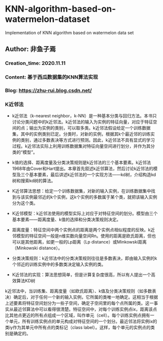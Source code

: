# KNN-algorithm-based-on-watermelon-dataset
Implementation of KNN algorithm based on watermelon data set
## Author: 非鱼子焉
### Creation_time: 2020.11.11
### Content: 基于西瓜数据集的KNN算法实现
### Blog: https://zhu-rui.blog.csdn.net/


### K近邻法
- k近邻法（k-nearest neighbor，k-NN）是一种基本分类与回归方法。本书只讨论分类问题中的k近邻法。k近邻法的输入为实例的特征向量，对应于特征空间的点；输出为实例的类别，可以取多类。k近邻法假设给定一个训练数据集，其中的实例类别已定。分类时，对新的实例，根据其k个最近邻的训练实例的类别，通过多数表决等方式进行预测。因此，k近邻法不具有显式的学习过程。k近邻法实际上利用训练数据集对特征向量空间进行划分，并作为其分类的“模型”。

- k值的选择、距离度量及分类决策规则是k近邻法的三个基本要素。k近邻法1968年由Cover和Hart提出。本章首先叙述k近邻算法，然后讨论k近邻法的模型及三个基本要素，最后讲述k近邻法的一个实现方法——kd树，介绍构造kd树和搜索kd树的算法。

- K近邻算法思想：给定一个训练数据集，对新的输入实例，在训练数据集中找到与该实例最邻近的k个实例，这k个实例的多数属于某个类，就把该输入实例分为这个类。

- K近邻模型：k近邻法使用的模型实际上对应于对特征空间的划分。模型由三个基本要素——距离度量、k值的选择和分类决策规则决定。
- 距离度量：特征空间中两个实例点的距离是两个实例点相似程度的反映。k近邻模型的特征空间一般是n维实数向量空间Rn。使用的距离是欧氏距离，但也可以是其他距离，如更一般的Lp距离（Lp distance）或Minkowski距离（Minkowski distance）。
- 分类决策规则：k近邻法中的分类决策规则往往是多数表决，即由输入实例的k个邻近的训练实例中的多数类决定输入实例的类。

- K近邻法的实现：算法思想简单，但是计算复杂度很高，所以有人提出一个高效算法KD树

k近邻法中，当训练集、距离度量（如欧氏距离）、k值及分类决策规则（如多数表决）确定后，对于任何一个新的输入实例，它所属的类唯一地确定。这相当于根据上述要素将特征空间划分为一些子空间，确定子空间里的每个点所属的类。这一事实从最近邻算法中可以看得很清楚。特征空间中，对每个训练实例点ix，距离该点比其他点更近的所有点组成一个区域，叫作单元（cell）。每个训练实例点拥有一个单元，所有训练实例点的单元构成对特征空间的一个划分。最近邻法将实例ix的类iy作为其单元中所有点的类标记（class label）。这样，每个单元的实例点的类别是确定的。
